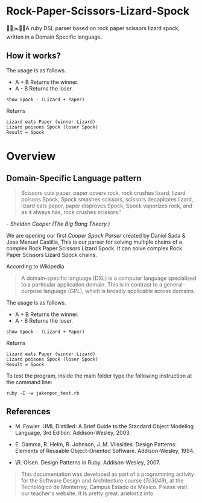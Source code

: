 # Rock-Paper-Scissors-Lizard-Spock
🎸📄✂️🦎🖖A ruby DSL parser based on rock paper scissors lizard spock, written in a Domain Specific language.

## How it works?

The usage is as follows.

- A + B Returns the winner.
- A - B Returns the loser.

```
show Spock - (Lizard + Paper)
```
Returns
```
Lizard eats Paper (winner Lizard)
Lizard poisons Spock (loser Spock)
Result = Spock
```


# Overview
## Domain-Specific Language pattern

>Scissors cuts paper, paper covers rock, rock crushes lizard, 
lizard poisons Spock, Spock smashes scissors, scissors decapitates lizard, 
lizard eats paper, paper disproves Spock, Spock vaporizes rock, 
and as it always has, rock crushes scissors." 

\-  *Sheldon Cooper (The Big Bang Theory.)*

We are opening our first *Cooper Spock Parser* created by Daniel Sada & Jose Manuel Castilla, This is our parser for solving multiple chains of a  complex Rock Paper Scissors Lizard Spock. It can solve complex Rock Paper  Scissors Lizard Spock chains. 

According to Wikipedia 
>A domain-specific language (DSL) is a computer language specialized to a particular application domain. This is in contrast to a general-purpose language (GPL), which is broadly applicable across domains.

The usage is as follows.

- A + B Returns the winner.
- A - B Returns the loser.

```
show Spock - (Lizard + Paper)
```
Returns
```
Lizard eats Paper (winner Lizard)
Lizard poisons Spock (loser Spock)
Result = Spock
```

To test the program, inside the main folder type the following 
instruction at the command line:

    ruby -I -w jakenpon_test.rb

## References

- M. Fowler. UML Distilled: A Brief Guide to the Standard 
Object Modeling Language, 3rd Edition.
Addison-Wesley, 2003.

- E. Gamma, R. Helm, R. Johnson, J. M. Vlissides. Design 
Patterns: Elements of Reusable Object-Oriented Software.
Addison-Wesley, 1994.

- \R. Olsen. Design Patterns in Ruby. Addison-Wesley, 2007.


> This documentation was developed as part of a programming activity for the Software Design and Architecture course (_Tc3049_), at the Tecnológico de Monterrey, Campus Estado de México. Please visit our teacher's website. It is pretty great. arielortiz.info
